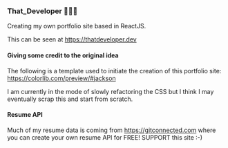 ### That_Developer 👨🏾‍💻
Creating my own portfolio site based in ReactJS.

This can be seen at https://thatdeveloper.dev

#### Giving some credit to the original idea
The following is a template used to initiate the creation of this portfolio site: https://colorlib.com/preview/#jackson

I am currently in the mode of slowly refactoring the CSS but I think I may eventually scrap this and start from scratch.

#### Resume API
Much of my resume data is coming from https://gitconnected.com where you can create your own resume API for FREE!
SUPPORT this site :-)
